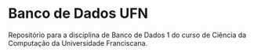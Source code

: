 # Banco de Dados UFN
Repositório para a disciplina de Banco de Dados 1 do curso de Ciência da Computação da Universidade Franciscana.
